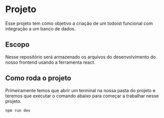 # Projeto
Esse projeto tem como objetivo a criação de um todoist funcional com integração a um banco de dados.

## Escopo
Nesse repositório será armazenado os arquivos do desenvolvimento do nosso frontend usando a ferramenta react.

## Como roda o projeto
Primeiramente temos que abrir um terminal na nossa pasta do projeto e teremos que executar o comando abaixo para começar a trabalhar nesse projeto.

	npm run dev

